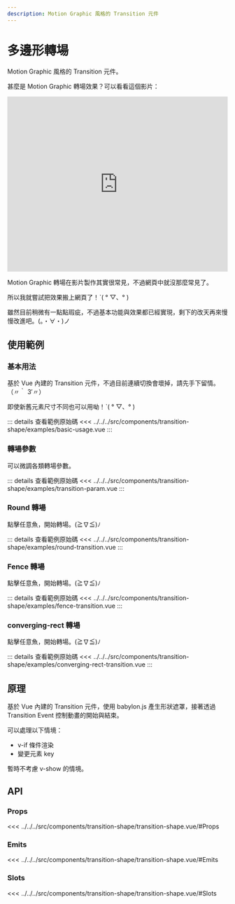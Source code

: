 ```yaml
---
description: Motion Graphic 風格的 Transition 元件
---
```


<script setup>
import BasicUsage from '../../../src/components/transition-shape/examples/basic-usage.vue'
import TransitionParam from '../../../src/components/transition-shape/examples/transition-param.vue'
import RoundTransition from '../../../src/components/transition-shape/examples/round-transition.vue'
import FenceTransition from '../../../src/components/transition-shape/examples/fence-transition.vue'
import ConvergingRectTransition from '../../../src/components/transition-shape/examples/converging-rect-transition.vue'
</script>

# 多邊形轉場

Motion Graphic 風格的 Transition 元件。

甚麼是 Motion Graphic 轉場效果？可以看看這個影片：

<iframe width="100%" height="400" src="https://www.youtube.com/embed/jlR2J_Ztl4Y?si=MxcKRt7FjFnM4vvR" title="YouTube video player" frameborder="0" allow="accelerometer; autoplay; clipboard-write; encrypted-media; gyroscope; picture-in-picture; web-share" referrerpolicy="strict-origin-when-cross-origin" allowfullscreen></iframe>

Motion Graphic 轉場在影片製作其實很常見，不過網頁中就沒那麼常見了。

所以我就嘗試把效果搬上網頁了！ˋ( ° ▽、° )

雖然目前稍微有一點點瑕疵，不過基本功能與效果都已經實現，剩下的改天再來慢慢改進吧。(。・∀・)ノ

## 使用範例

### 基本用法

基於 Vue 內建的 Transition 元件，不過目前連續切換會壞掉，請先手下留情。
（〃｀ 3′〃）

即使新舊元素尺寸不同也可以用呦！ˋ( ° ▽、° )

<basic-usage/>

::: details 查看範例原始碼
<<< ../../../src/components/transition-shape/examples/basic-usage.vue
:::

### 轉場參數

可以微調各類轉場參數。

<transition-param />

::: details 查看範例原始碼
<<< ../../../src/components/transition-shape/examples/transition-param.vue
:::

### Round 轉場

點擊任意魚，開始轉場。(≧∇≦)ﾉ

<round-transition />

::: details 查看範例原始碼
<<< ../../../src/components/transition-shape/examples/round-transition.vue
:::

### Fence 轉場

點擊任意魚，開始轉場。(≧∇≦)ﾉ

<fence-transition />

::: details 查看範例原始碼
<<< ../../../src/components/transition-shape/examples/fence-transition.vue
:::

### converging-rect 轉場

點擊任意魚，開始轉場。(≧∇≦)ﾉ

<converging-rect-transition />

::: details 查看範例原始碼
<<< ../../../src/components/transition-shape/examples/converging-rect-transition.vue
:::

## 原理

基於 Vue 內建的 Transition 元件，使用 babylon.js 產生形狀遮罩，接著透過 Transition Event 控制動畫的開始與結束。

可以處理以下情境：

- v-if 條件渲染
- 變更元素 key

暫時不考慮 v-show 的情境。

## API

### Props

<<< ../../../src/components/transition-shape/transition-shape.vue/#Props

### Emits

<<< ../../../src/components/transition-shape/transition-shape.vue/#Emits

### Slots

<<< ../../../src/components/transition-shape/transition-shape.vue/#Slots
